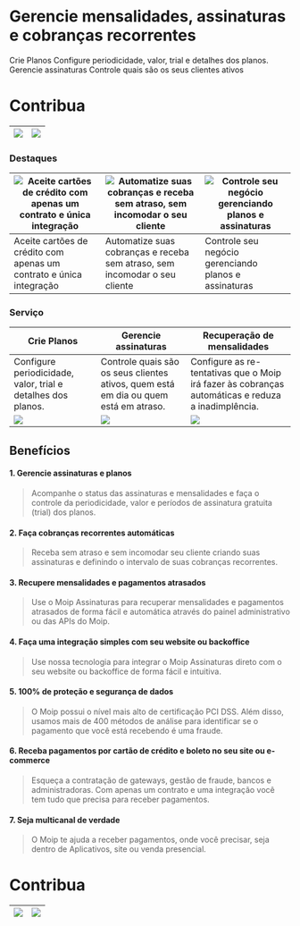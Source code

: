 # Gerencie mensalidades, assinaturas e cobranças recorrentes
Crie Planos Configure periodicidade, valor, trial e detalhes dos planos. Gerencie assinaturas Controle quais são os seus clientes ativos

# Contribua
| [![](https://camo.githubusercontent.com/f7b339c769c56e1054ffd43f22dc78b8a3d259e1/68747470733a2f2f7777772e70617970616c6f626a656374732e636f6d2f70745f42522f42522f692f62746e2f62746e5f646f6e61746543435f4c472e676966)](https://www.paypal.com/cgi-bin/webscr?cmd=_s-xclick&hosted_button_id=5262W5FHDE6KA) | [![](https://camo.githubusercontent.com/21d47f65790802a084fd14539019e213bb0c18ee/68747470733a2f2f702e73696d672e756f6c2e636f6d2e62722f6f75742f70616773656775726f2f692f626f746f65732f646f61636f65732f3230397834382d646f61722d617373696e612e676966)](https://pagseguro.uol.com.br/checkout/v2/donation.html?currency=BRL&receiverEmail=valdeirpsr@hotmail.com.br) |
|---|---|

### Destaques
| ![Aceite cartões de crédito com apenas um contrato e única integração](https://moip.com.br/wp-content/uploads/2015/07/slider-assinaturas-1.png) | ![Automatize suas cobranças e receba sem atraso, sem incomodar o seu cliente](https://moip.com.br/wp-content/uploads/2015/07/slider-assinaturas-2.png) | ![Controle seu negócio gerenciando planos e assinaturas](https://moip.com.br/wp-content/uploads/2015/07/slider-assinaturas-3.png) |
|---|---|---|
| Aceite cartões de crédito com apenas um contrato e única integração | Automatize suas cobranças e receba sem atraso, sem incomodar o seu cliente | Controle seu negócio gerenciando planos e assinaturas |

 ### Serviço
 
| Crie Planos | Gerencie assinaturas | Recuperação de mensalidades |
|-------------|----------------------|-----------------------------|
|Configure periodicidade, valor, trial e detalhes dos planos.| Controle quais são os seus clientes ativos, quem está em dia ou quem está em atraso. | Configure as re-tentativas que o Moip irá fazer às cobranças automáticas e reduza a inadimplência.
|![](https://moip.com.br/wp-content/uploads/2015/12/slider-assinaturas-crie-planos2.png)| ![](https://moip.com.br/wp-content/uploads/2015/08/slider-assinaturas-gerencie-assinaturas.png) | ![](https://moip.com.br/wp-content/uploads/2015/08/slider-assinaturas-recuperacao-mensalidades.png)

## Benefícios
#### 1. Gerencie assinaturas e planos
> Acompanhe o status das assinaturas e mensalidades e faça o controle da periodicidade, valor e períodos de assinatura gratuita (trial) dos planos.

#### 2. Faça cobranças recorrentes automáticas
> Receba sem atraso e sem incomodar seu cliente criando suas assinaturas e definindo o intervalo de suas cobranças recorrentes.

#### 3. Recupere mensalidades e pagamentos atrasados
> Use o Moip Assinaturas para recuperar mensalidades e pagamentos atrasados de forma fácil e automática através do painel administrativo ou das APIs do Moip.

#### 4. Faça uma integração simples com seu website ou backoffice
> Use nossa tecnologia para integrar o Moip Assinaturas direto com o seu website ou backoffice de forma fácil e intuitiva.

#### 5. 100% de proteção e segurança de dados
> O Moip possui o nível mais alto de certificação PCI DSS. Além disso, usamos mais de 400 métodos de análise para identificar se o pagamento que você está recebendo é uma fraude.

#### 6. Receba pagamentos por cartão de crédito e boleto no seu site ou e-commerce
> Esqueça a contratação de gateways, gestão de fraude, bancos e administradoras. Com apenas um contrato e uma integração você tem tudo que precisa para receber pagamentos.

#### 7. Seja multicanal de verdade
> O Moip te ajuda a receber pagamentos, onde você precisar, seja dentro de Aplicativos, site ou venda presencial.

# Contribua
| [![](https://camo.githubusercontent.com/f7b339c769c56e1054ffd43f22dc78b8a3d259e1/68747470733a2f2f7777772e70617970616c6f626a656374732e636f6d2f70745f42522f42522f692f62746e2f62746e5f646f6e61746543435f4c472e676966)](https://www.paypal.com/cgi-bin/webscr?cmd=_s-xclick&hosted_button_id=5262W5FHDE6KA) | [![](https://camo.githubusercontent.com/21d47f65790802a084fd14539019e213bb0c18ee/68747470733a2f2f702e73696d672e756f6c2e636f6d2e62722f6f75742f70616773656775726f2f692f626f746f65732f646f61636f65732f3230397834382d646f61722d617373696e612e676966)](https://pagseguro.uol.com.br/checkout/v2/donation.html?currency=BRL&receiverEmail=valdeirpsr@hotmail.com.br) |
|---|---|
